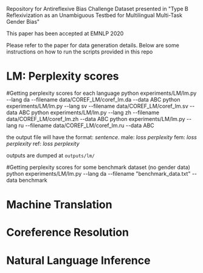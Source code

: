 Repository for Antireflexive Bias Challenge Dataset presented in "Type B Reflexivization as an Unambiguous Testbed for Multilingual Multi-Task Gender Bias"

This paper has been accepted at EMNLP 2020

Please refer to the paper for data generation details. Below are some instructions on how to run the scripts provided in this repo




<h1>LM: Perplexity scores</h1>
#Getting perplexity scores for each language
python experiments/LM/lm.py  --lang da --filename data/COREF_LM/coref_lm.da --data ABC
python experiments/LM/lm.py  --lang sv --filename data/COREF_LM/coref_lm.sv --data ABC
python experiments/LM/lm.py  --lang zh --filename data/COREF_LM/coref_lm.zh --data ABC
python experiments/LM/lm.py  --lang ru --filename data/COREF_LM/coref_lm.ru --data ABC

the output file will have the format:
<i>sentence</i>. male: <i>loss perplexity</i> fem: <i>loss perplexity</i> ref: <i>loss perplexity</i>

outputs are dumped at
`outputs/lm/`

#Getting perplexity scores for some benchmark dataset (no gender data)
python experiments/LM/lm.py  --lang da --filename "benchmark_data.txt" --data benchmark

<h1>Machine Translation</h1>


<h1> Coreference Resolution</h1>

<h1> Natural Language Inference </h1>

